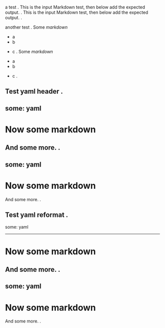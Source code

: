 a test
.
This is the input Markdown test,
then below add the expected output.
.
This is the input Markdown test,
then below add the expected output.
.

another test
.
Some *markdown*

- a
- b
* c
.
Some *markdown*

- a
- b

* c
.

Test yaml header
.
---
some: yaml
---
# Now some markdown
And some more.
.
---
some: yaml
---
# Now some markdown

And some more.
.

Test yaml reformat
.
---
some: yaml

---
# Now some markdown
And some more.
.
---
some: yaml
---
# Now some markdown

And some more.
.
